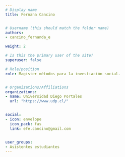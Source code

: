 ```yaml
---
# Display name
title: Fernana Cancino


# Username (this should match the folder name)
authors:
- cancino_fernanda_e

weight: 2 

# Is this the primary user of the site?
superuser: false

# Role/position
role: Magister métodos para la investiación social.


# Organizations/Affiliations
organizations:
- name: Universidad Diego Portales
  url: "https://www.udp.cl/"


social:
- icon: envelope
  icon_pack: fas
  link: efe.cancino@gmail.com


user_groups:
- Asistentes estudiantes 
---
```



